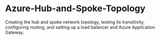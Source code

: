 # Azure-Hub-and-Spoke-Topology
Creating the hub and spoke network topology, testing its transitivity, configuring routing, and setting up a load balancer and Azure Application Gateway.
